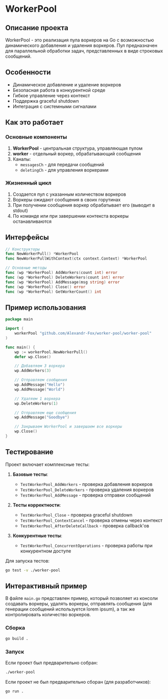 # WorkerPool

## Описание проекта

WorkerPool - это реализация пула воркеров на Go с возможностью динамического добавления и удаления воркеров. Пул предназначен для параллельной обработки задач, представленных в виде строковых сообщений.

## Особенности

- Динамическое добавление и удаление воркеров
- Безопасная работа в конкурентной среде
- Гибкое управление через контекст
- Поддержка graceful shutdown
- Интеграция с системными сигналами

## Как это работает

### Основные компоненты

1. **WorkerPool** - центральная структура, управляющая пулом
2. **worker** - отдельный воркер, обрабатывающий сообщения
3. Каналы:
   - `messagesCh` - для передачи сообщений
   - `deletingCh` - для управления воркерами

### Жизненный цикл

1. Создается пул с указанным количеством воркеров
2. Воркеры ожидают сообщения в своих горутинах
3. При получении сообщения воркер обрабатывает его (выводит в stdout)
4. По команде или при завершении контекста воркеры останавливаются

## Интерфейсы

```go
// Конструкторы
func NewWorkerPull() *WorkerPool
func NewWorkerPullWithContext(ctx context.Context) *WorkerPool

// Основные методы
func (wp *WorkerPool) AddWorkers(count int) error
func (wp *WorkerPool) DeleteWorkers(count int) error
func (wp *WorkerPool) AddMessage(msg string) error
func (wp *WorkerPool) Close() error
func (wp *WorkerPool) GetWorkerCount() int
```

## Пример использования

```go
package main

import (
    workerPool "github.com/Alexandr-Fox/worker-pool/worker-pool"
)

func main() {
    wp := workerPool.NewWorkerPull()
    defer wp.Close()

    // Добавляем 3 воркера
    wp.AddWorkers(3)

    // Отправляем сообщения
    wp.AddMessage("Hello")
    wp.AddMessage("World")

    // Удаляем 1 воркера
    wp.DeleteWorkers(1)

    // Отправляем еще сообщения
    wp.AddMessage("Goodbye")

    // Закрываем WorkerPool и завершаем все воркеры
    wp.Close()
}
```

## Тестирование

Проект включает комплексные тесты:

1. **Базовые тесты**:
   - `TestWorkerPool_AddWorkers` - проверка добавления воркеров
   - `TestWorkerPool_DeleteWorkers` - проверка удаления воркеров
   - `TestWorkerPool_AddMessage` - проверка отправки сообщений

2. **Тесты корректности**:
   - `TestWorkerPool_Close` - проверка graceful shutdown
   - `TestWorkerPool_ContextCancel` - проверка отмены через контекст
   - `TestWorkerPool_AfterDeleteCallback` - проверка callback'ов

3. **Конкурентные тесты**:
   - `TestWorkerPool_ConcurrentOperations` - проверка работы при конкурентном доступе

Для запуска тестов:
```bash
go test -v ./worker-pool
```

## Интерактивный пример

В файле `main.go` представлен пример, который позволяет из консоли создавать воркеры, удалять воркеры, отправлять сообщения (для генерации сообщений используется lorem ipsum), а так же контролировать количество воркеров.

### Сборка

```bash
go build .
```

### Запуск

Если проект был предварительно собран:

```bash
./worker-pool
```

Если проект не был предварительно сборан (для разработчиков):

```bash
go run .
```